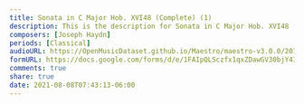 ```yaml
---
title: Sonata in C Major Hob. XVI48 (Complete) (1)
description: This is the description for Sonata in C Major Hob. XVI48 (Complete) by Joseph Haydn
composers: [Joseph Haydn]
periods: [Classical]
audioURL: https://OpenMusicDataset.github.io/Maestro/maestro-v3.0.0/2014/MIDI-UNPROCESSED_06-08_R1_2014_MID--AUDIO_08_R1_2014_wav--1.midi
formURL: https://docs.google.com/forms/d/e/1FAIpQLSczfx1qxZDawGV30bjY4IoryL66kKJRJzu_qHN4afKTz5FXXg/viewform
comments: true
share: true
date: 2021-08-08T07:43:13-06:00
---
```

